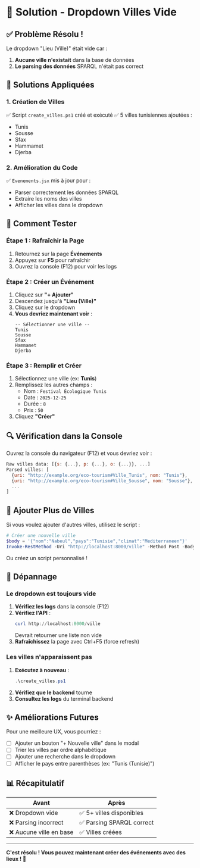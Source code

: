 # 🔧 Solution - Dropdown Villes Vide

## ✅ Problème Résolu !

Le dropdown "Lieu (Ville)" était vide car :
1. **Aucune ville n'existait** dans la base de données
2. **Le parsing des données** SPARQL n'était pas correct

## 🎯 Solutions Appliquées

### 1. Création de Villes
✅ Script `create_villes.ps1` créé et exécuté
✅ 5 villes tunisiennes ajoutées :
  - Tunis
  - Sousse
  - Sfax
  - Hammamet
  - Djerba

### 2. Amélioration du Code
✅ `Evenements.jsx` mis à jour pour :
  - Parser correctement les données SPARQL
  - Extraire les noms des villes
  - Afficher les villes dans le dropdown

## 🚀 Comment Tester

### Étape 1 : Rafraîchir la Page
1. Retournez sur la page **Événements**
2. Appuyez sur **F5** pour rafraîchir
3. Ouvrez la console (F12) pour voir les logs

### Étape 2 : Créer un Événement
1. Cliquez sur **"+ Ajouter"**
2. Descendez jusqu'à **"Lieu (Ville)"**
3. Cliquez sur le dropdown
4. **Vous devriez maintenant voir** :
   ```
   -- Sélectionner une ville --
   Tunis
   Sousse
   Sfax
   Hammamet
   Djerba
   ```

### Étape 3 : Remplir et Créer
1. Sélectionnez une ville (ex: **Tunis**)
2. Remplissez les autres champs :
   - Nom : `Festival Écologique Tunis`
   - Date : `2025-12-25`
   - Durée : `8`
   - Prix : `50`
3. Cliquez **"Créer"**

## 🔍 Vérification dans la Console

Ouvrez la console du navigateur (F12) et vous devriez voir :

```javascript
Raw villes data: [{s: {...}, p: {...}, o: {...}}, ...]
Parsed villes: [
  {uri: "http://example.org/eco-tourism#Ville_Tunis", nom: "Tunis"},
  {uri: "http://example.org/eco-tourism#Ville_Sousse", nom: "Sousse"},
  ...
]
```

## 📝 Ajouter Plus de Villes

Si vous voulez ajouter d'autres villes, utilisez le script :

```powershell
# Créer une nouvelle ville
$body = '{"nom":"Nabeul","pays":"Tunisie","climat":"Mediterraneen"}'
Invoke-RestMethod -Uri "http://localhost:8000/ville" -Method Post -Body $body -ContentType "application/json"
```

Ou créez un script personnalisé !

## 🐛 Dépannage

### Le dropdown est toujours vide
1. **Vérifiez les logs** dans la console (F12)
2. **Vérifiez l'API** :
   ```powershell
   curl http://localhost:8000/ville
   ```
   Devrait retourner une liste non vide
3. **Rafraîchissez** la page avec Ctrl+F5 (force refresh)

### Les villes n'apparaissent pas
1. **Exécutez à nouveau** :
   ```powershell
   .\create_villes.ps1
   ```
2. **Vérifiez que le backend** tourne
3. **Consultez les logs** du terminal backend

## ✨ Améliorations Futures

Pour une meilleure UX, vous pourriez :
- [ ] Ajouter un bouton "+ Nouvelle ville" dans le modal
- [ ] Trier les villes par ordre alphabétique
- [ ] Ajouter une recherche dans le dropdown
- [ ] Afficher le pays entre parenthèses (ex: "Tunis (Tunisie)")

## 📊 Récapitulatif

| Avant | Après |
|-------|-------|
| ❌ Dropdown vide | ✅ 5+ villes disponibles |
| ❌ Parsing incorrect | ✅ Parsing SPARQL correct |
| ❌ Aucune ville en base | ✅ Villes créées |

---

**C'est résolu ! Vous pouvez maintenant créer des événements avec des lieux ! 🎉**
